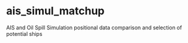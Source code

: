 # ais_simul_matchup
 AIS and Oil Spill Simulation positional data comparison and selection of potential ships
